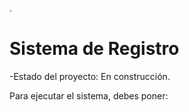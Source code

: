 .<h1> Sistema de Registro </h1>

-Estado del proyecto: En construcción.

Para ejecutar el sistema, debes poner:

```npm install react´´´
